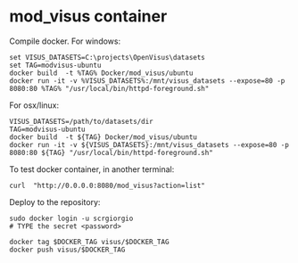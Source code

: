 # mod_visus container

Compile docker. For windows:

```
set VISUS_DATASETS=C:\projects\OpenVisus\datasets
set TAG=modvisus-ubuntu
docker build  -t %TAG% Docker/mod_visus/ubuntu
docker run -it -v %VISUS_DATASETS%:/mnt/visus_datasets --expose=80 -p 8080:80 %TAG% "/usr/local/bin/httpd-foreground.sh"

```

For osx/linux:

```
VISUS_DATASETS=/path/to/datasets/dir
TAG=modvisus-ubuntu
docker build  -t ${TAG} Docker/mod_visus/ubuntu
docker run -it -v ${VISUS_DATASETS}:/mnt/visus_datasets --expose=80 -p 8080:80 ${TAG} "/usr/local/bin/httpd-foreground.sh"
```

To test docker container, in another terminal:

```
curl  "http://0.0.0.0:8080/mod_visus?action=list"
```

Deploy to the repository:

```
sudo docker login -u scrgiorgio
# TYPE the secret <password>

docker tag $DOCKER_TAG visus/$DOCKER_TAG
docker push visus/$DOCKER_TAG
```